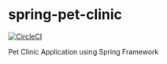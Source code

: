 # spring-pet-clinic

[![CircleCI](https://circleci.com/gh/knjyyy/Spring-Pet-Clinic/tree/master.svg?style=svg)](https://circleci.com/gh/knjyyy/Spring-Pet-Clinic/tree/master)

Pet Clinic Application using Spring Framework
